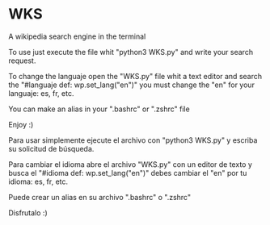 # WKS
A wikipedia search engine in the terminal

To use just execute the file whit "python3 WKS.py" and write your search request.

To change the languaje open the "WKS.py" file whit a text editor and search the 
"#languaje def:
wp.set_lang("en")"
you must change the "en" for your languaje: es, fr, etc.

You can make an alias in your ".bashrc" or ".zshrc" file

Enjoy :)

Para usar simplemente ejecute el archivo con "python3 WKS.py" y escriba su solicitud de búsqueda.

Para cambiar el idioma abre el archivo "WKS.py" con un editor de texto y busca el
"#idioma def:
wp.set_lang("en")"
debes cambiar el "en" por tu idioma: es, fr, etc.

Puede crear un alias en su archivo ".bashrc" o ".zshrc"

Disfrutalo :)
